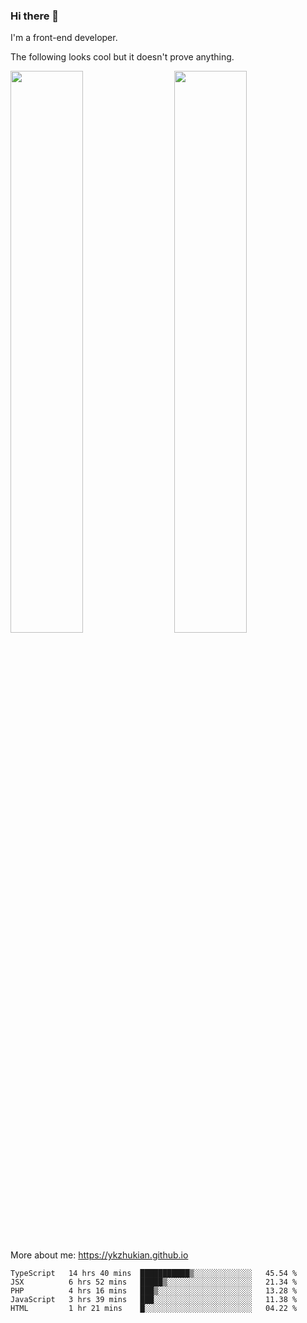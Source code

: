 ### Hi there 👋

I'm a front-end developer.

The following looks cool but it doesn't prove anything.

[<img align="right" width="48%" src="https://github-readme-stats.vercel.app/api?username=ykzhukian&show_icons=true&theme=dracula">](https://github.com/anuraghazra/github-readme-stats)

[<img width="48%" src="https://github-readme-stats.vercel.app/api/top-langs/?username=ykzhukian&layout=compact&theme=dracula">](https://github.com/anuraghazra/github-readme-stats)

More about me: 
https://ykzhukian.github.io

<!--START_SECTION:waka-->
```text
TypeScript   14 hrs 40 mins  ███████████▒░░░░░░░░░░░░░   45.54 % 
JSX          6 hrs 52 mins   █████▒░░░░░░░░░░░░░░░░░░░   21.34 % 
PHP          4 hrs 16 mins   ███▒░░░░░░░░░░░░░░░░░░░░░   13.28 % 
JavaScript   3 hrs 39 mins   ███░░░░░░░░░░░░░░░░░░░░░░   11.38 % 
HTML         1 hr 21 mins    █░░░░░░░░░░░░░░░░░░░░░░░░   04.22 % 
```
<!--END_SECTION:waka-->
